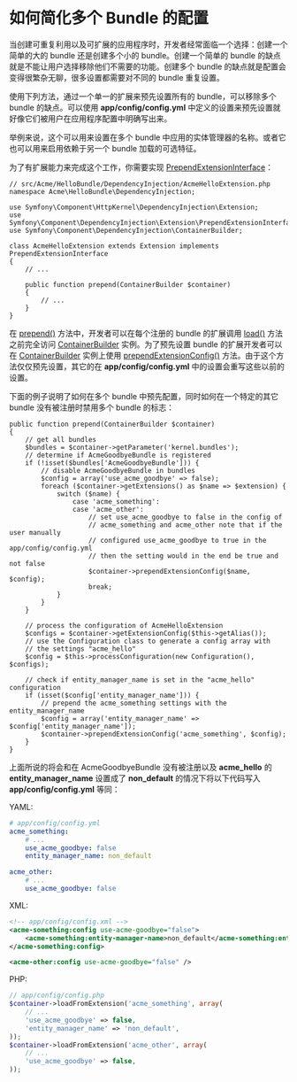 # 如何简化多个 Bundle 的配置

当创建可重复利用以及可扩展的应用程序时，开发者经常面临一个选择：创建一个简单的大的 bundle 还是创建多个小的 bundle。创建一个简单的 bundle 的缺点就是不能让用户选择移除他们不需要的功能。创建多个 bundle 的缺点就是配置会变得很繁杂无聊，很多设置都需要对不同的 bundle 重复设置。  

使用下列方法，通过一个单一的扩展来预先设置所有的 bundle，可以移除多个 bundle 的缺点。可以使用 **app/config/config.yml** 中定义的设置来预先设置就好像它们被用户在应用程序配置中明确写出来。  

举例来说，这个可以用来设置在多个 bundle 中应用的实体管理器的名称。或者它也可以用来启用依赖于另一个 bundle 加载的可选特征。  

为了有扩展能力来完成这个工作，你需要实现 [PrependExtensionInterface](http://api.symfony.com/2.7/Symfony/Component/DependencyInjection/Extension/PrependExtensionInterface.html)：  

```
// src/Acme/HelloBundle/DependencyInjection/AcmeHelloExtension.php
namespace Acme\HelloBundle\DependencyInjection;

use Symfony\Component\HttpKernel\DependencyInjection\Extension;
use Symfony\Component\DependencyInjection\Extension\PrependExtensionInterface;
use Symfony\Component\DependencyInjection\ContainerBuilder;

class AcmeHelloExtension extends Extension implements PrependExtensionInterface
{
    // ...

    public function prepend(ContainerBuilder $container)
    {
        // ...
    }
}
```  

在 [prepend()](http://api.symfony.com/2.7/Symfony/Component/DependencyInjection/Extension/PrependExtensionInterface.html#prepend()) 方法中，开发者可以在每个注册的 bundle 的扩展调用 [load()](http://api.symfony.com/2.7/Symfony/Component/DependencyInjection/Extension/ExtensionInterface.html#load()) 方法之前完全访问 [ContainerBuilder](http://api.symfony.com/2.7/Symfony/Component/DependencyInjection/ContainerBuilder.html) 实例。为了预先设置 bundle 的扩展开发者可以在 [ContainerBuilder](http://api.symfony.com/2.7/Symfony/Component/DependencyInjection/ContainerBuilder.html) 实例上使用 [prependExtensionConfig()](http://api.symfony.com/2.7/Symfony/Component/DependencyInjection/ContainerBuilder.html#prependExtensionConfig()) 方法。由于这个方法仅仅预先设置，其它的在 **app/config/config.yml** 中的设置会重写这些以前的设置。  

下面的例子说明了如何在多个 bundle 中预先配置，同时如何在一个特定的其它 bundle 没有被注册时禁用多个 bundle 的标志：  

```
public function prepend(ContainerBuilder $container)
{
    // get all bundles
    $bundles = $container->getParameter('kernel.bundles');
    // determine if AcmeGoodbyeBundle is registered
    if (!isset($bundles['AcmeGoodbyeBundle'])) {
        // disable AcmeGoodbyeBundle in bundles
        $config = array('use_acme_goodbye' => false);
        foreach ($container->getExtensions() as $name => $extension) {
            switch ($name) {
                case 'acme_something':
                case 'acme_other':
                    // set use_acme_goodbye to false in the config of
                    // acme_something and acme_other note that if the user manually
                    // configured use_acme_goodbye to true in the app/config/config.yml
                    // then the setting would in the end be true and not false
                    $container->prependExtensionConfig($name, $config);
                    break;
            }
        }
    }

    // process the configuration of AcmeHelloExtension
    $configs = $container->getExtensionConfig($this->getAlias());
    // use the Configuration class to generate a config array with
    // the settings "acme_hello"
    $config = $this->processConfiguration(new Configuration(), $configs);

    // check if entity_manager_name is set in the "acme_hello" configuration
    if (isset($config['entity_manager_name'])) {
        // prepend the acme_something settings with the entity_manager_name
        $config = array('entity_manager_name' => $config['entity_manager_name']);
        $container->prependExtensionConfig('acme_something', $config);
    }
}
```  

上面所说的将会和在 AcmeGoodbyeBundle 没有被注册以及 **acme_hello** 的 **entity_manager_name** 设置成了 **non_default** 的情况下将以下代码写入 **app/config/config.yml** 等同：  

YAML:

```YAML
# app/config/config.yml
acme_something:
    # ...
    use_acme_goodbye: false
    entity_manager_name: non_default

acme_other:
    # ...
    use_acme_goodbye: false
```  

XML:

```XML
<!-- app/config/config.xml -->
<acme-something:config use-acme-goodbye="false">
    <acme-something:entity-manager-name>non_default</acme-something:entity-manager-name>
</acme-something:config>

<acme-other:config use-acme-goodbye="false" />
```  

PHP:

```PHP
// app/config/config.php
$container->loadFromExtension('acme_something', array(
    // ...
    'use_acme_goodbye' => false,
    'entity_manager_name' => 'non_default',
));
$container->loadFromExtension('acme_other', array(
    // ...
    'use_acme_goodbye' => false,
));
```  